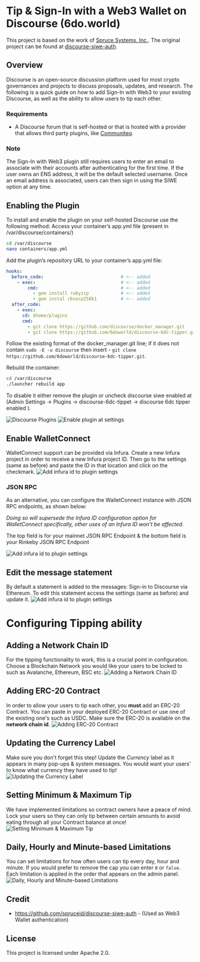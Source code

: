 # Tip & Sign-In with a Web3 Wallet on Discourse (6do.world)

This project is based on the work of [Spruce Systems, Inc.](https://github.com/spruceid). The original project can be found at [discourse-siwe-auth](https://github.com/spruceid/discourse-siwe-auth).

## Overview
Discourse is an open-source discussion platform used for most crypto governances 
and projects to discuss proposals, updates, and research. The following is a 
quick guide on how to add Sign-In with Web3 to your existing Discourse, as well as
the ability to allow users to tip each other.

### Requirements
- A Discourse forum that is self-hosted or that is hosted with a provider that allows 
third party plugins, like [Communiteq](https://www.communiteq.com/).

### Note
The Sign-In with Web3 plugin still requires users to enter an email to 
associate with their accounts after authenticating for the first time. If the 
user owns an ENS address, it will be the default selected username. Once an 
email address is associated, users can then sign in using the SIWE option at any 
time.

## Enabling the Plugin
To install and enable the plugin on your self-hosted Discourse use the following 
method: Access your container’s app.yml file (present in /var/discourse/containers/)

```bash
cd /var/discourse
nano containers/app.yml
```

Add the plugin’s repository URL to your container’s app.yml file:
```yml
hooks:
  before_code:                             # <-- added
    - exec:                                # <-- added
        cmd:                               # <-- added
          - gem install rubyzip            # <-- added
          - gem instal rbsecp256k1         # <-- added
  after_code:
    - exec:
      cd: $home/plugins
      cmd:
        - git clone https://github.com/discourse/docker_manager.git
        - git clone https://github.com/6doworld/discourse-6dc-tipper.git   # <-- added
```

Follow the existing format of the docker_manager.git line; if it does not 
contain `sudo -E -u discourse` then insert - `git clone https://github.com/6doworld/discourse-6dc-tipper.git`.

Rebuild the container:
```bash
cd /var/discourse
./launcher rebuild app
```
To disable it either remove the plugin or uncheck discourse siwe enabled at 
(Admin Settings -> Plugins -> discourse-6dc-tippet -> discourse 6dc tipper enabled ).

![Discourse Plugins](https://github.com/waqaarali/discourse-6dc-tipper/assets/109590536/54d06c3c-de87-4e38-b09f-dc767bcaed93 "Discourse Plugins")
![Enable plugin at settings](https://github.com/waqaarali/discourse-6dc-tipper/assets/109590536/fa0e2d33-f3d1-4017-920a-40f17836a5dd, "Enable plugin at settings")

## Enable WalletConnect
WalletConnect support can be provided via Infura. Create a new Infura project in 
order to receive a new Infura project ID. Then go to the settings (same as before) 
and paste the ID in that location and click on the checkmark. 
![Add infura id to plugin settings](https://github.com/waqaarali/discourse-6dc-tipper/assets/109590536/5aa28741-15c2-4f95-94e7-b62fbbf71a85, "Add infura id to plugin settings")

### JSON RPC

As an alternative, you can configure the WalletConnect instance with JSON RPC endpoints, as shown below:

_Doing so will supersede the Infura ID configuration option for WalletConnect specifically, other uses of an Infura ID won't be affected._

The top field is for your mainnet JSON RPC Endpoint & the bottom field is your Rinkeby JSON RPC Endpoint

![Add infura id to plugin settings](https://github.com/waqaarali/discourse-6dc-tipper/assets/109590536/f001a139-4662-4f0b-bf5f-71c32e419bfb, "Add infura id to plugin settings")

## Edit the message statement
By default a statement is added to the messages: Sign-in to Discourse via Ethereum. To edit this statement access the settings (same as before) and update it.
![Add infura id to plugin settings](https://github.com/waqaarali/discourse-6dc-tipper/assets/109590536/263d1de3-98a9-43bc-a4fc-7130999b046a, "Add infura id to plugin settings")

# Configuring Tipping ability

## Adding a Network Chain ID
For the tipping functionality to work, this is a crucial point in configuration. Choose a Blockchain Network you would like your users to be locked to such as Avalanche, Ethereum, BSC etc.
![Adding a Network Chain ID](https://github.com/waqaarali/discourse-6dc-tipper/assets/109590536/5bad2a54-d5ee-4cc2-8d5d-a7a9701a5a49, "Adding a Network Chain ID")

## Adding ERC-20 Contract
In order to allow your users to tip each other, you **must** add an ERC-20 Contract. You can paste in your deployed ERC-20 Contract or use one of the existing one's such as USDC. Make sure the ERC-20 is available on the **network chain id**.
![Adding ERC-20 Contract](https://github.com/waqaarali/discourse-6dc-tipper/assets/109590536/3ae34ff5-1c28-4679-b1ac-cc814f31b8b1, "Adding ERC-20 Contract")

## Updating the Currency Label
Make sure you don't forget this step! Update the *Currency* label as it appears in many pop-ups & system messages. You would want your users' to know what currency they have used to tip!
![Updating the Currency Label](https://github.com/waqaarali/discourse-6dc-tipper/assets/109590536/73276ccd-ba9a-4ff4-8937-e4fc5da9e7b0, "Updating the Currency Label")

## Setting Minimum & Maximum Tip
We have implemented limitations so contract owners have a peace of mind. Lock your users so they can only tip between certain amounts to avoid eating through all your Contract balance at once!
![Setting Minimum & Maximum Tip](https://github.com/waqaarali/discourse-6dc-tipper/assets/109590536/5f6e1eec-04af-4909-bf7f-4a3a5f4a1635, "Setting Minimum & Maximum Tip")

## Daily, Hourly and Minute-based Limitations
You can set limitations for how often users can tip every day, hour and minute. If you would prefer to remove the cap you can enter `0` or `false`. Each limitation is applied in the order that appears on the admin panel.
![Daily, Hourly and Minute-based Limitations](https://github.com/waqaarali/discourse-6dc-tipper/assets/109590536/134a3269-a252-4ed8-997b-4d5cadab026d. "Daily, Hourly and Minute-based Limitations")

## Credit
- https://github.com/spruceid/discourse-siwe-auth - (Used as Web3 Wallet authentication)

## License

This project is licensed under Apache 2.0.
